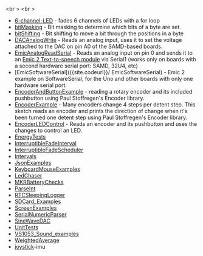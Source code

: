 
<br \>
<br \>
* [6-channel-LED]({{site.codeurl}}/6-channel-LED) - fades 6 channels of LEDs with a for loop
* [bitMasking]({{site.codeurl}}/bitMasking) -  Bit masking to determine which bits of a byte are set.
* [bitShifting]({{site.codeurl}}/bitShifting) - Bit shifting to move a bit through the positions in a byte
* [DACAnalogWrite]({{site.codeurl}}/DACAnalogWrite) -  Reads an analog input, uses it to set the voltage attached to the DAC on pin A0 of the SAMD-based boards.
* [EmicAnalogReadSerial]({{site.codeurl}}/EmicAnalogReadSerial) - Reads an analog input on pin 0 and sends it to an [Emic 2 Text-to-speech module](https://www.sparkfun.com/products/11711) via Serial1 (works only on boards with a second hardware serial port: SAMD, 32U4, etc)
* [EmicSoftwareSerial]({{site.codeurl}}/ EmicSoftwareSerial) - Emic 2 example on SoftwareSerial, for the Uno and other boards with only one hardware serial port.
* [EncoderAndButtonExample]({{site.codeurl}}/EncoderAndButtonExample) - reading a rotary encoder and its included pushbutton using Paul Stoffregen's Encoder library.
* [EncoderExample]({{site.codeurl}}/EncoderExample) -  Many encoders change 4 steps per detent step. This sketch reads an encoder and prints the direction of change when it's been turned one detent step using Paul Stoffregen's Encoder library.
* [EncoderLEDControl]({{site.codeurl}}/EncoderLEDControl) - Reads an encoder and its pushbutton and uses the changes to control an LED. 
* [EnergyTests]({{site.codeurl}}/EnergyTests)
* [InterruptibleFadeInterval]({{site.codeurl}}/InterruptibleFadeInterval)
* [InterruptibleFadeScheduler]({{site.codeurl}}/InterruptibleFadeScheduler)
* [Intervals]({{site.codeurl}}/Intervals)
* [JsonExamples]({{site.codeurl}}/JsonExamples)
* [KeyboardMouseExamples]({{site.codeurl}}/KeyboardMouseExamples)
* [LedChaser]({{site.codeurl}}/LedChaser)
* [MKRBatteryChecks]({{site.codeurl}}/MKRBatteryChecks)
* [ParseInt]({{site.codeurl}}/ParseInt)
* [RTCSleepingLogger]({{site.codeurl}}/RTCSleepingLogger)
* [SDCard_Examples]({{site.codeurl}}/SDCard_Examples)
* [ScreenExamples]({{site.codeurl}}/ScreenExamples)
* [SerialNumericParser]({{site.codeurl}}/SerialNumericParser)
* [SineWaveDAC]({{site.codeurl}}/SineWaveDAC)
* [UnitTests]({{site.codeurl}}/UnitTests)
* [VS1053_Sound_examples]({{site.codeurl}}/VS1053_Sound_examples)
* [WeightedAverage]({{site.codeurl}}/WeightedAverage)
* [joystick]({{site.codeurl}}/joystick)-imu
